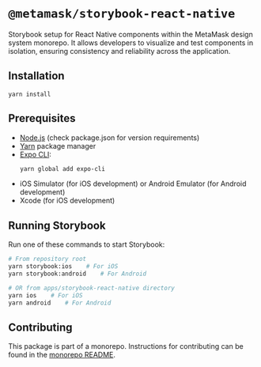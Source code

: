 # `@metamask/storybook-react-native`

Storybook setup for React Native components within the MetaMask design system monorepo. It allows developers to visualize and test components in isolation, ensuring consistency and reliability across the application.

## Installation

`yarn install`

## Prerequisites

- [Node.js](https://nodejs.org/) (check package.json for version requirements)
- [Yarn](https://yarnpkg.com/) package manager
- [Expo CLI](https://docs.expo.dev/get-started/installation/):
  ```bash
  yarn global add expo-cli
  ```
- iOS Simulator (for iOS development) or Android Emulator (for Android development)
- Xcode (for iOS development)

## Running Storybook

Run one of these commands to start Storybook:

```bash
# From repository root
yarn storybook:ios    # For iOS
yarn storybook:android    # For Android

# OR from apps/storybook-react-native directory
yarn ios    # For iOS
yarn android    # For Android
```

## Contributing

This package is part of a monorepo. Instructions for contributing can be found in the [monorepo README](https://github.com/MetaMask/metamask-design-system#readme).
